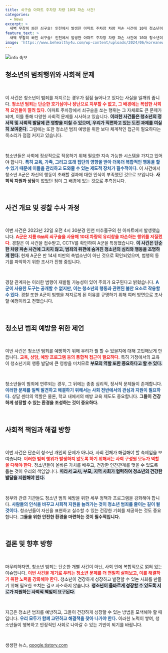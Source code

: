```yaml
---
title: 쇠구슬 아파트 주차장 차량 10대 파손 사건!
categories:
  - News
excerpt: >
  새벽 무참히 쏴진 쇠구슬! 인천에서 발생한 아파트 주차장 차량 파손 사건에 10대 청소년이 붙잡히며 놀라운 전말이 드러났다. 왜 그가 이런 행위를 저질렀는지, 경찰 수사가 시작된다.
feature_text: >
  새벽 무참히 쏴진 쇠구슬! 인천에서 발생한 아파트 주차장 차량 파손 사건에 10대 청소년이 붙잡히며 놀라운 전말이 드러났다. 왜 그가 이런 행위를 저질렀는지, 경찰 수사가 시작된다.
image: 'https://www.behealthy4u.com/wp-content/uploads/2024/06/koreanews.jpg'
---
```


<p><img src="https://www.behealthy4u.com/wp-content/uploads/2024/06/koreanews.jpg" alt="info 속보" /></p>

<h2 data-ke-size="size26">청소년의 범죄행위와 사회적 문제</h2>

<p data-ke-size="size16">&nbsp;</p>

<p>이 사건은 청소년이 범죄를 저지르는 경우가 점점 늘어나고 있다는 사실을 일깨워 줍니다. <b><span style="color: #ee2323;">청소년 범죄는 단순한 호기심이나 장난으로 치부할 수 없고, 그 배경에는 복잡한 사회적 요인들이 깔려 있다.</span></b> 아파트 주차장에서 쇠구슬을 쏘는 행위는 그 자체로도 큰 문제가 되며, 이를 통해 다양한 사회적 문제를 시사하고 있습니다. <b><span style="background-color: #21538527;">이러한 사건들은 청소년의 정서적 및 사회적 발달에 큰 영향을 미칠 수 있으며, 우리가 직면하고 있는 도전 과제를 여실히 보여준다.</span></b> 그럼에는 또한 청소년 범죄 예방을 위한 보다 체계적인 접근이 필요하다는 목소리가 점점 커지고 있습니다.</p>

<p data-ke-size="size16">&nbsp;</p>

<p>청소년들은 사회에 정상적으로 적응하기 위해 필요한 지속 가능한 시스템을 가지고 있어야 합니다. <b><span style="color: #1a5490;">특히 교육, 가족, 그리고 또래 집단의 영향을 받아 더욱더 복합적인 행동을 할 수 있기 때문에 이들을 관리하고 도와줄 수 있는 제도적 장치가 필수적이다.</span></b> 이 사건에서 청소년 A군은 자신의 행동이 초래할 결과에 대한 인식이 부족했던 것으로 보입니다. <b>사회적 지원과 상담</b>이 없었던 점이 그 배경에 있는 것으로 추측됩니다.</p>

<p data-ke-size="size16">&nbsp;</p>

<h2 data-ke-size="size26">사건 개요 및 경찰 수사 과정</h2>

<p data-ke-size="size16">&nbsp;</p>

<p>이번 사건은 2023년 22일 오전 4시 30분경 인천 미추홀구의 한 아파트에서 발생했습니다. <b><span style="color: #ee2323;">A군은 지름 6㎜의 쇠구슬을 사용해 10대 차량의 유리창을 파손하는 행위를 저질렀다.</span></b> 경찰은 이 사건을 접수받고, CCTV를 확인하여 A군을 특정했습니다. <b><span style="background-color: #21538527;">이 사건은 단순한 차량 파손 사건에 그치지 않고, 범죄의 뒤편에 숨겨진 청소년의 심리와 행동을 조명하게 한다.</span></b> 현재 A군은 만 14세 미만의 촉법소년이 아닌 것으로 확인되었으며, 범행의 동기를 파악하기 위한 조사가 진행 중입니다.</p>

<p data-ke-size="size16">&nbsp;</p>

<p>경찰 관계자는 이러한 범행이 재발될 가능성이 있어 주의가 요구된다고 밝혔습니다. <b><span style="color: #1a5490;">A군이 사용한 도구는 공개할 수 없지만, 이는 청소년의 행동과 관련된 불안 요소로 작용할 수 있다.</span></b> 경찰 또한 A군이 범행을 저지르게 된 이유를 규명하기 위해 여러 방면으로 조사할 예정이라고 전했습니다.</p>

<p data-ke-size="size16">&nbsp;</p>

<h2 data-ke-size="size26">청소년 범죄 예방을 위한 제언</h2>

<p data-ke-size="size16">&nbsp;</p>

<p>이번 사건은 청소년 범죄를 예방하기 위해 우리가 뭘 할 수 있을지에 대해 고민해보게 만듭니다. <b><span style="color: #ee2323;">교육, 상담, 예방 프로그램 등의 통합적 접근이 필요하다.</span></b> 특히 가정에서의 교육이 청소년기의 행동 발달에 큰 영향을 미치므로 <b><span style="background-color: #21538527;">부모의 역할 또한 중요하다고 할 수 있다.</span></b> </p>

<p data-ke-size="size16">&nbsp;</p>

<p>청소년들이 범죄에 연루되는 경우, 그 뒤에는 종종 심리적, 정서적 문제들이 존재합니다. <b><span style="color: #1a5490;">이러한 문제를 일찍 발견하고 해결하기 위해서는 사회 전반에서의 관심과 지원이 필요하다.</span></b> 상담 센터의 역할은 물론, 학교 내에서의 예방 교육 제도도 중요합니다. <b>그들이 건강하게 성장할 수 있는 환경을 조성하는 것이 중요하다.</b></p>

<p data-ke-size="size16">&nbsp;</p>

<h2 data-ke-size="size26">사회적 책임과 해결 방향</h2>

<p data-ke-size="size16">&nbsp;</p>

<p>이번 사건은 단순히 청소년 개인의 문제가 아니라, 사회 전체가 해결해야 할 숙제임을 보여줍니다. <b><span style="color: #ee2323;">이러한 범죄 행위가 발생하지 않도록 하기 위해서는 사회 구성원 모두가 역할을 다해야 한다.</span></b> 청소년들이 올바른 가치를 배우고, 건강한 인간관계를 맺을 수 있도록 돕는 것이 우리의 책임입니다. <b><span style="background-color: #21538527;">따라서 교사, 부모, 지역 사회가 협력하여 청소년의 건강한 발달을 지원해야 한다.</span></b></p>

<p data-ke-size="size16">&nbsp;</p>

<p>정부와 관련 기관들도 청소년 범죄 예방을 위한 세부 정책과 프로그램을 강화해야 합니다. <b><span style="color: #1a5490;">사람들의 인식을 바꾸고 사회적 지원을 늘려가는 것이 청소년 범죄를 줄이는 길이 될 것이다.</span></b> 청소년들이 자신을 표현하고 실수할 수 있는 건강한 기회를 제공하는 것도 중요합니다. <b>그들을 위한 안전한 환경을 마련하는 것이 필수적입니다.</b></p>

<p data-ke-size="size16">&nbsp;</p>

<h2 data-ke-size="size26">결론 및 향후 방향</h2>

<p data-ke-size="size16">&nbsp;</p>

<p>마무리하자면, 청소년 범죄는 단순한 개별 사건이 아닌, 사회 안에 복합적으로 얽혀 있는 이슈입니다. <b><span style="color: #ee2323;">이번 사건을 계기로 우리는 청소년 문제를 더 면밀히 살펴보고, 이를 해결하기 위한 노력을 강화해야 한다.</span></b> 청소년이 건강하게 성장하고 발전할 수 있는 사회를 만들기 위해 필요한 조치는 결코 사소하지 않습니다. <b><span style="background-color: #21538527;">청소년이 올바르게 성장할 수 있도록 서로가 지원하는 사회적 책임이 요구된다.</span></b> </p>

<p data-ke-size="size16">&nbsp;</p>

<p>지금은 청소년 범죄를 예방하고, 그들이 건강하게 성장할 수 있는 방법을 모색해야 할 때입니다. <b><span style="color: #1a5490;">우리 모두가 함께 고민하고 해결책을 찾아 나가야 한다.</span></b> 이러한 노력이 쌓여, 청소년들이 행복하고 안정적인 사회로 나아갈 수 있는 기반이 되기를 바랍니다.</p>

<p data-ke-size="size16">&nbsp;</p>
생생한 뉴스, <a href="https://qoogle.tistory.com" rel="dofollow">qoogle.tistory.com</a>


